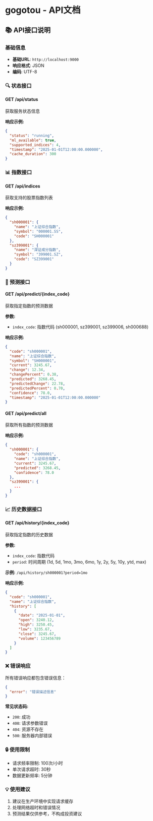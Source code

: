 # gogotou - API文档

## 📚 API接口说明

### 基础信息

- **基础URL**: `http://localhost:9000`
- **响应格式**: JSON
- **编码**: UTF-8

### 🔍 状态接口

#### GET /api/status

获取服务状态信息

**响应示例:**
```json
{
  "status": "running",
  "ml_available": true,
  "supported_indices": 4,
  "timestamp": "2025-01-01T12:00:00.000000",
  "cache_duration": 300
}
```

### 📊 指数接口

#### GET /api/indices

获取支持的股票指数列表

**响应示例:**
```json
{
  "sh000001": {
    "name": "上证综合指数",
    "symbol": "000001.SS",
    "code": "SH000001"
  },
  "sz399001": {
    "name": "深证成分指数", 
    "symbol": "399001.SZ",
    "code": "SZ399001"
  }
}
```

### 🤖 预测接口

#### GET /api/predict/{index_code}

获取指定指数的预测数据

**参数:**
- `index_code`: 指数代码 (sh000001, sz399001, sz399006, sh000688)

**响应示例:**
```json
{
  "code": "sh000001",
  "name": "上证综合指数",
  "symbol": "SH000001",
  "current": 3245.67,
  "change": 12.34,
  "changePercent": 0.38,
  "predicted": 3268.45,
  "predictedChange": 22.78,
  "predictedPercent": 0.70,
  "confidence": 78.0,
  "timestamp": "2025-01-01T12:00:00.000000"
}
```

#### GET /api/predict/all

获取所有指数的预测数据

**响应示例:**
```json
{
  "sh000001": {
    "code": "sh000001",
    "name": "上证综合指数",
    "current": 3245.67,
    "predicted": 3268.45,
    "confidence": 78.0
  },
  "sz399001": {
    ...
  }
}
```

### 📈 历史数据接口

#### GET /api/history/{index_code}

获取指定指数的历史数据

**参数:**
- `index_code`: 指数代码
- `period`: 时间周期 (1d, 5d, 1mo, 3mo, 6mo, 1y, 2y, 5y, 10y, ytd, max)

**示例:** `/api/history/sh000001?period=1mo`

**响应示例:**
```json
{
  "code": "sh000001",
  "name": "上证综合指数",
  "history": [
    {
      "date": "2025-01-01",
      "open": 3240.12,
      "high": 3250.45,
      "low": 3235.67,
      "close": 3245.67,
      "volume": 123456789
    }
  ]
}
```

### ❌ 错误响应

所有错误响应都包含错误信息：

```json
{
  "error": "错误描述信息"
}
```

**常见状态码:**
- `200`: 成功
- `400`: 请求参数错误
- `404`: 资源不存在
- `500`: 服务器内部错误

### 🔒 使用限制

- 请求频率限制: 100次/小时
- 单次请求超时: 30秒
- 数据更新频率: 5分钟

### 💡 使用建议

1. 建议在生产环境中实现请求缓存
2. 处理网络超时和错误情况
3. 预测结果仅供参考，不构成投资建议
